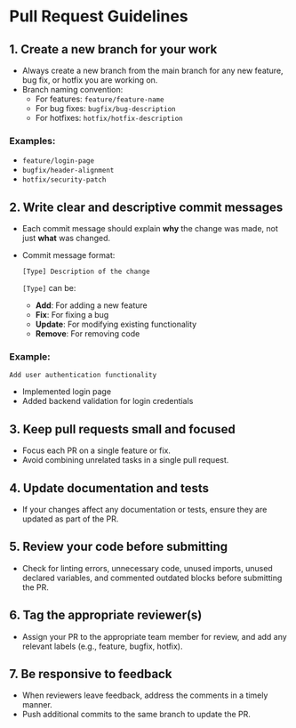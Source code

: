 
# Pull Request Guidelines

## 1. Create a new branch for your work
- Always create a new branch from the main branch for any new feature, bug fix, or hotfix you are working on.
- Branch naming convention:
  - For features: `feature/feature-name`
  - For bug fixes: `bugfix/bug-description`
  - For hotfixes: `hotfix/hotfix-description`

### Examples:
- `feature/login-page`
- `bugfix/header-alignment`
- `hotfix/security-patch`

## 2. Write clear and descriptive commit messages
- Each commit message should explain **why** the change was made, not just **what** was changed.
- Commit message format:

  `[Type] Description of the change`

  `[Type]` can be:
  - **Add**: For adding a new feature
  - **Fix**: For fixing a bug
  - **Update**: For modifying existing functionality
  - **Remove**: For removing code
  
### Example:

`Add user authentication functionality`

- Implemented login page
- Added backend validation for login credentials

## 3. Keep pull requests small and focused
- Focus each PR on a single feature or fix.
- Avoid combining unrelated tasks in a single pull request.

## 4. Update documentation and tests
- If your changes affect any documentation or tests, ensure they are updated as part of the PR.

## 5. Review your code before submitting
- Check for linting errors, unnecessary code, unused imports, unused declared variables, and commented outdated blocks before submitting the PR.

## 6. Tag the appropriate reviewer(s)
- Assign your PR to the appropriate team member for review, and add any relevant labels (e.g., feature, bugfix, hotfix).

## 7. Be responsive to feedback
- When reviewers leave feedback, address the comments in a timely manner.
- Push additional commits to the same branch to update the PR.

